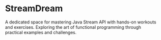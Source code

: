 # StreamDream
A dedicated space for mastering Java Stream API with hands-on workouts and exercises. Exploring the art of functional programming through practical examples and challenges.
